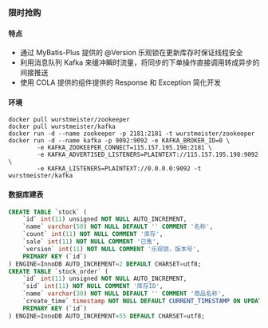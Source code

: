 ### 限时抢购

#### 特点
- 通过 MyBatis-Plus 提供的 @Version 乐观锁在更新库存时保证线程安全
- 利用消息队列 Kafka 来缓冲瞬时流量，将同步的下单操作直接调用转成异步的间接推送
- 使用 COLA 提供的组件提供的 Response 和 Exception 简化开发

#### 环境
~~~shell
docker pull wurstmeister/zookeeper  
docker pull wurstmeister/kafka
docker run -d --name zookeeper -p 2181:2181 -t wurstmeister/zookeeper
docker run -d --name kafka -p 9092:9092 -e KAFKA_BROKER_ID=0 \
        -e KAFKA_ZOOKEEPER_CONNECT=115.157.195.198:2181 \
        -e KAFKA_ADVERTISED_LISTENERS=PLAINTEXT://115.157.195.198:9092 \
        -e KAFKA_LISTENERS=PLAINTEXT://0.0.0.0:9092 -t wurstmeister/kafka
~~~

#### 数据库建表
~~~sql
CREATE TABLE `stock` (
    `id` int(11) unsigned NOT NULL AUTO_INCREMENT,
    `name` varchar(50) NOT NULL DEFAULT '' COMMENT '名称',
    `count` int(11) NOT NULL COMMENT '库存',
    `sale` int(11) NOT NULL COMMENT '已售',
    `version` int(11) NOT NULL COMMENT '乐观锁，版本号',
    PRIMARY KEY (`id`)
) ENGINE=InnoDB AUTO_INCREMENT=2 DEFAULT CHARSET=utf8;
CREATE TABLE `stock_order` (
    `id` int(11) unsigned NOT NULL AUTO_INCREMENT,
    `sid` int(11) NOT NULL COMMENT '库存ID',
    `name` varchar(30) NOT NULL DEFAULT '' COMMENT '商品名称',
    `create_time` timestamp NOT NULL DEFAULT CURRENT_TIMESTAMP ON UPDATE CURRENT_TIMESTAMP COMMENT '创建时间',
    PRIMARY KEY (`id`)
) ENGINE=InnoDB AUTO_INCREMENT=55 DEFAULT CHARSET=utf8;
~~~